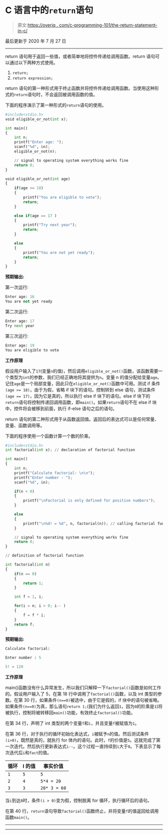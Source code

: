 # C 语言中的`return`语句

> 原文:[https://overiq . com/c-programming-101/the-return-statement-in-c/](https://overiq.com/c-programming-101/the-return-statement-in-c/)

最后更新于 2020 年 7 月 27 日

* * *

return 语句用于返回一些值，或者简单地将控件传递给调用函数。return 语句可以通过以下两种方式使用。

1.  `return;`
2.  `return expression;`

return 语句的第一种形式用于终止函数并将控件传递给调用函数。当使用这种形式的`return`语句时，不会返回被调用函数的值。

下面的程序演示了第一种形式的`return`语句的使用。

```py
#include<stdio.h>
void eligible_or_not(int x);

int main()
{
    int n;
    printf("Enter age: ");
    scanf("%d", &n);
    eligible_or_not(n);

    // signal to operating system everything works fine
    return 0;
}

void eligible_or_not(int age)
{
    if(age >= 18)
    {
        printf("You are eligible to vote");
        return;
    }

    else if(age == 17 )
    {
        printf("Try next year");
        return;
    }

    else
    {
        printf("You are not yet ready");
        return;
    }
}

```

**预期输出:**

第一次运行:

```py
Enter age: 16
You are not yet ready

```

第二次运行:

```py
Enter age: 17
Try next year

```

第三次运行:

```py
Enter age: 19
You are eligible to vote

```

**工作原理**

假设用户输入了`17`(变量`n`的值)，然后调用`eligible_or_not()`函数，该函数需要一个类型为`int`的参数，我们已经正确地将其提供为`n`。变量 n 的值分配给变量`age`。记住`age`是一个局部变量，因此只在`eligible_or_not()`函数中可用。测试 if 条件`(age >= 18)`，由于为假，省略 if 块下的语句。控制转到 else 语句，测试条件`(age == 17)`，因为它是真的，所以执行 else if 块下的语句。else if 块下的`return`语句将控制传递回调用函数，即`main()`。如果`return`语句不在 else if 块中，控件将会被移到前面，执行 if-else 语句之后的语句。

return 语句的第二种形式用于从函数返回值。返回后的表达式可以是任何常量、变量、函数调用等。

下面的程序使用一个函数计算一个数的阶乘。

```py
#include<stdio.h>
int factorial(int x); // declaration of factorial function

int main()
{
    int n;
    printf("Calculate factorial: \n\n");
    printf("Enter number : ");
    scanf("%d", &n);

    if(n < 0)
    {
        printf("\nFactorial is only defined for positive numbers");
    }

    else
    {
        printf("\n%d! = %d", n, factorial(n)); // calling factorial function
    }

    // signal to operating system everything works fine
    return 0;
}

// definition of factorial function

int factorial(int n)
{
    if(n == 0)
    {
        return 1;
    }

    int f = 1, i;

    for(i = n; i > 0; i-- )
    {
        f = f * i;
    }
    return f;
}

```

**预期输出:**

```py
Calculate factorial:

Enter number : 5

5! = 120

```

**工作原理**

main()函数没有什么异常发生，所以我们只解释一下`factorial()`函数是如何工作的。假设用户输入了 5，在第 18 行中调用了`factorial()`函数，以及 int 类型的参数。在第 30 行，如果条件`(n==0)`被选中，由于它是假的，if 块中的语句被省略。如果条件`(n==0)`为真，那么语句`return 1;`(我们为什么返回`1`，因为`0`的阶乘是`1`)将被执行，控制将被转移回`main()`功能，有效终止`factorial()`功能。

在第 34 行，声明了 int 类型的两个变量`f`和`i`，并且变量`f`被赋值为`1`。

在第 36 行，对于执行的循环初始化表达式，`i`被赋予`n`的值。然后测试条件`(i>0)`，既然是真的，就执行 for 体内的语句。此时，`f`的价值是`5`。这就完成了第一次迭代。然后执行更新表达式`i--`。这个过程一直持续到`i`大于`0`。下表显示了每次迭代后`i`和`fact`的值。

| 循环 | I 的值 | 事实价值 |
| --- | --- | --- |
| `1` | `5` | `5` |
| `2` | `4` | `5*4 = 20` |
| `3` | `3` | `20* 3 = 60` |

当`i`到达`0`时，条件`(i > 0)`变为假，控制脱离 for 循环，执行循环后的语句。

在第 40 行，`return`语句导致`factorial()`函数终止，并将变量`f`的值返回给调用函数`main()`。

* * *

* * *